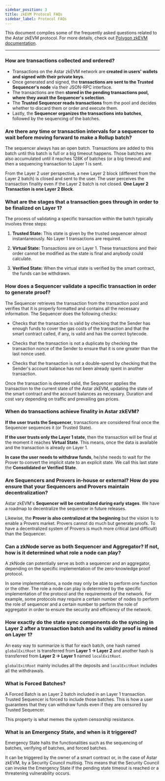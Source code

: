 ```yaml
---
sidebar_position: 3
title: zkEVM Protocol FAQs
sidebar_label: Protocol FAQs
---
```

This document compiles some of the frequently asked questions related to the Astar zkEVM protocol. For more details, check out [Polygon zkEVM documentation](https://wiki.polygon.technology/docs/category/zkevm-protocol/).

---

### How are transactions collected and ordered?

- Transactions on the Astar zkEVM network are **created in users' wallets and signed with their private keys**.
- Once generated and signed, the **transactions are sent to the Trusted Sequencer's node** via their JSON-RPC interface. 
- The transactions are then **stored in the pending transactions pool, where they await the Sequencer's selection**.
- The **Trusted Sequencer reads transactions** from the pool and decides whether to discard them or order and execute them.
- Lastly, the **Sequencer organizes the transactions into batches**, followed by the sequencing of the batches.

### Are there any time or transaction intervals for a sequencer to wait before moving forward to make a Rollup batch?

The sequencer always has an open batch. Transactions are added to this batch until this batch is full or a big timeout happens. Those batches are also accumulated until it reaches 128K of batches (or a big timeout) and then a sequencing transaction to Layer 1 is sent.

From the Layer 2 user perspective, a new Layer 2 block (different from the Layer 2 batch) is closed and sent to the user. The user perceives the transaction finality even if the Layer 2 batch is not closed. **One Layer 2 Transaction is one Layer 2 Block**.

### What are the stages that a transaction goes through in order to be finalized on Layer 1?

The process of validating a specific transaction within the batch typically involves three steps:

1. **Trusted State:** This state is given by the trusted sequencer almost instantaneously. No Layer 1 transactions are required.

2. **Virtual State:** Transactions are on Layer 1. These transactions and their order cannot be modified as the state is final and anybody could calculate. 

3. **Verified State:** When the virtual state is verified by the smart contract, the funds can be withdrawn.

### How does a Sequencer validate a specific transaction in order to generate proof?

The Sequencer retrieves the transaction from the transaction pool and verifies that it is properly formatted and contains all the necessary information. The Sequencer does the following checks:

- Checks that the transaction is valid by checking that the Sender has enough funds to cover the gas costs of the transaction and that the smart contract called, if any, is valid and has the correct bytecode.

- Checks that the transaction is not a duplicate by checking the transaction nonce of the Sender to ensure that it is one greater than the last nonce used.

- Checks that the transaction is not a double-spend by checking that the Sender's account balance has not been already spent in another transaction.

Once the transaction is deemed valid, the Sequencer applies the transaction to the current state of the Astar zkEVM, updating the state of the smart contract and the account balances as necessary. Duration and cost vary depending on traffic and prevailing gas prices.

### When do transactions achieve finality in Astar zkEVM?

**If the user trusts the Sequencer**, transactions are considered final once the Sequencer sequences it (or Trusted State).

**If the user trusts only the Layer 1 state**, then the transaction will be final at the moment it reaches **Virtual State**. This means, once the data is available and the transaction is already on Layer 1.

**In case the user needs to withdraw funds**, he/she needs to wait for the Prover to convert the implicit state to an explicit state. We call this last state the **Consolidated or Verified State**.

### Are Sequencers and Provers in-house or external? How do you ensure that your Sequencers and Provers maintain decentralization?

Astar zkEVM's **Sequencer will be centralized during early stages**. We have a roadmap to decentralize the sequencer in future releases.

Likewise, the **Prover is also centralized at the beginning** but the vision is to enable a Provers market. Provers cannot do much but generate proofs. To have a decentralized system of Provers is much more critical (and difficult) than the Sequencer.

### Can a zkNode serve as both Sequencer and Aggregator? If not, how is it determined what role a node can play?

A zkNode can potentially serve as both a sequencer and an aggregator, depending on the specific implementation of the zero-knowledge proof protocol.

In some implementations, a node may only be able to perform one function or the other. The role a node can play is determined by the specific implementation of the protocol and the requirements of the network. For example, some protocols may require a certain number of nodes to perform the role of sequencer and a certain number to perform the role of aggregator in order to ensure the security and efficiency of the network.

### How exactly do the state sync components do the syncing in Layer 2 after a transaction batch and its validity proof is mined on Layer 1?

An easy way to summarize is that for each batch, one hash named `globalExitRoot` is transferred from **Layer 1 &rarr; Layer 2** and another hash is transferred from **Layer 2 &rarr; Layer 1** named `localExitRoot`.

`globalExitRoot` mainly includes all the deposits and `localExitRoot` includes all the withdrawals.

### What is Forced Batches?

A Forced Batch is an Layer 2 batch included in an Layer 1 transaction. Trusted Sequencer is forced to include those batches. This is how a user guarantees that they can withdraw funds even if they are censored by Trusted Sequencer.

This property is what memes the system censorship resistance.

### What is an Emergency State, and when is it triggered? 

Emergency State halts the functionalities such as the sequencing of batches, verifying of batches, and forced batches.

It can be triggered by the owner of a smart contract or, in the case of Astar zkEVM, by a Security Council multisig. This means that the Security Council can invoke the Emergency State if the pending state timeout is reached or a threatening vulnerability occurs.

